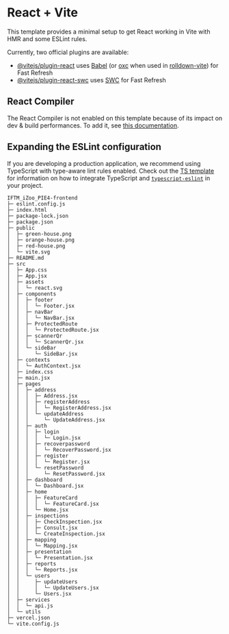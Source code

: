 # React + Vite

This template provides a minimal setup to get React working in Vite with HMR and some ESLint rules.

Currently, two official plugins are available:

- [@vitejs/plugin-react](https://github.com/vitejs/vite-plugin-react/blob/main/packages/plugin-react) uses [Babel](https://babeljs.io/) (or [oxc](https://oxc.rs) when used in [rolldown-vite](https://vite.dev/guide/rolldown)) for Fast Refresh
- [@vitejs/plugin-react-swc](https://github.com/vitejs/vite-plugin-react/blob/main/packages/plugin-react-swc) uses [SWC](https://swc.rs/) for Fast Refresh

## React Compiler

The React Compiler is not enabled on this template because of its impact on dev & build performances. To add it, see [this documentation](https://react.dev/learn/react-compiler/installation).

## Expanding the ESLint configuration

If you are developing a production application, we recommend using TypeScript with type-aware lint rules enabled. Check out the [TS template](https://github.com/vitejs/vite/tree/main/packages/create-vite/template-react-ts) for information on how to integrate TypeScript and [`typescript-eslint`](https://typescript-eslint.io) in your project.

```
IFTM_iZoo_PIE4-frontend
├─ eslint.config.js
├─ index.html
├─ package-lock.json
├─ package.json
├─ public
│  ├─ green-house.png
│  ├─ orange-house.png
│  ├─ red-house.png
│  └─ vite.svg
├─ README.md
├─ src
│  ├─ App.css
│  ├─ App.jsx
│  ├─ assets
│  │  └─ react.svg
│  ├─ components
│  │  ├─ footer
│  │  │  └─ Footer.jsx
│  │  ├─ navBar
│  │  │  └─ NavBar.jsx
│  │  ├─ ProtectedRoute
│  │  │  └─ ProtectedRoute.jsx
│  │  ├─ scannerQr
│  │  │  └─ ScannerQr.jsx
│  │  └─ sideBar
│  │     └─ SideBar.jsx
│  ├─ contexts
│  │  └─ AuthContext.jsx
│  ├─ index.css
│  ├─ main.jsx
│  ├─ pages
│  │  ├─ address
│  │  │  ├─ Address.jsx
│  │  │  ├─ registerAddress
│  │  │  │  └─ RegisterAddress.jsx
│  │  │  └─ updateAddress
│  │  │     └─ UpdateAddress.jsx
│  │  ├─ auth
│  │  │  ├─ login
│  │  │  │  └─ Login.jsx
│  │  │  ├─ recoverpassword
│  │  │  │  └─ RecoverPassword.jsx
│  │  │  ├─ register
│  │  │  │  └─ Register.jsx
│  │  │  └─ resetPassword
│  │  │     └─ ResetPassword.jsx
│  │  ├─ dashboard
│  │  │  └─ Dashboard.jsx
│  │  ├─ home
│  │  │  ├─ FeatureCard
│  │  │  │  └─ FeatureCard.jsx
│  │  │  └─ Home.jsx
│  │  ├─ inspections
│  │  │  ├─ CheckInspection.jsx
│  │  │  ├─ Consult.jsx
│  │  │  └─ CreateInspection.jsx
│  │  ├─ mapping
│  │  │  └─ Mapping.jsx
│  │  ├─ presentation
│  │  │  └─ Presentation.jsx
│  │  ├─ reports
│  │  │  └─ Reports.jsx
│  │  └─ users
│  │     ├─ updateUsers
│  │     │  └─ UpdateUsers.jsx
│  │     └─ Users.jsx
│  ├─ services
│  │  └─ api.js
│  └─ utils
├─ vercel.json
└─ vite.config.js

```